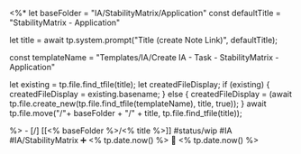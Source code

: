 <%*
let baseFolder = "IA/StabilityMatrix/Application"
const defaultTitle = "StabilityMatrix - Application"

let title = await tp.system.prompt("Title (create Note Link)", defaultTitle);

const templateName = "Templates/IA/Create IA - Task - StabilityMatrix - Application"

let existing = tp.file.find_tfile(title);
let createdFileDisplay;
if (existing) {
  createdFileDisplay = existing.basename;
} else {
  createdFileDisplay = (await tp.file.create_new(tp.file.find_tfile(templateName), title, true));
}
await tp.file.move("/"+ baseFolder + "/" + title, tp.file.find_tfile(title));

%>   - [/] [[<% baseFolder %>/<% title %>]]  #status/wip #IA #IA/StabilityMatrix   ➕ <% tp.date.now() %> 🛫 <% tp.date.now() %>